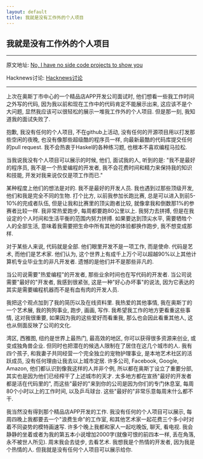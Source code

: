 ```yaml
---
layout: default
title: 我就是没有工作外的个人项目
---
```


## 我就是没有工作外的个人项目

----

原文地址: [No, I have no side code projects to show you](https://www.codementor.io/ezekielbuchheit/no-i-have-no-side-code-projects-to-show-you-cz1tyhgdz) 

Hacknews讨论: [Hacknews讨论](https://news.ycombinator.com/item?id=15553205)

----

上次在奥斯丁市中心的一个精品店APP开发公司面试时, 他们想看一些我工作时间之外写的代码, 因为我以前和现在工作中的代码肯定不能展示出来, 这应该不是个大问题, 显然我应该可以很轻松的展示一堆我工作外的个人项目. 但是那一刻, 我知道我的面试失败了. 

抱歉, 我没有任何的个人项目, 不在github上活动, 没有任何的开源项目用以打发那些空闲的夜晚, 也没有像那些超级酷的程序员一样, 向最新最酷的代码库提交任何的pull request. 我不会热衷于Haskel的各种练习题, 也根本不喜欢编程马拉松.

当我说我没有个人项目可以展示的时候, 他们, 面试我的人, 听到的是: "我不是最好的程序员, 我不是一个热爱编程的开发者, 我不会花费时间和精力来保持我的知识和技能, 开发对我来说仅仅是项工作而已."

某种程度上他们的想法是对的. 我不是最好的开发人员. 我也遇到过那些顶级开发, 他们和我是完全不同的生物. 打个比方, 以前我参加长跑比赛, 总是可以进入到前5-10%的完成者队伍, 但是让我和比赛里的顶尖跑者比较, 就像拿我和倒数那1%的参赛者比较一样. 我非常热爱跑步, 每周都要跑80公里以上. 我努力去拼搏, 但是在我设定的个人时间和生活平衡的范围内努力拼搏. 如果要达到顶尖水平, 需要牺牲个人的全部生活, 意味着我需要把生命中所有其他的体验都换作跑步, 我不想变成那样.

对于某些人来说, 代码就是全部. 他们眼里开发不是一项工作, 而是使命. 代码是艺术, 而他们是艺术家. 他们认为, 这个世界上有成千上万个可以超越90%以上其他计算机专业毕业生的非凡开发者. 遗憾的是他们并不是那些非凡的.

当公司说需要"热爱编程"的开发者, 那些业余时间也在写代码的开发者. 当公司说需要"最好的"开发者, 我感到很紧张, 这是一种"好心办坏事"的说法, 因为它表达的其实是需要编程机器而不是有血有肉的开发人员.

我把这个观点加到了我的简历以及在线资料里. 我热爱的其他事情, 我在奥斯丁的一个艺术展, 我的狗狗事业, 跑步, 画画, 写作. 我希望我工作的地方更看重这些事情, 这对我很重要, 如果因为我的这些爱好而看重我, 那么也会因此看重其他人, 这也从侧面反映了公司的文化.

湾区, 西雅图, 纽约是世界上最热门, 最高效的地区, 你可以获得很多资源来创业, 或变成独角兽企业. 但同时也把潜在的候选人限制在了居住在这几个城市的人. 我有四个孩子, 和我妻子共同经营一个完全独立的宠物护理事业, 是本地艺术社区的活跃成员, 没有任何理由让我去以上城市定居. 许多公司, Facebook, Google, Amazon, 他们都认识到像我这样的人并非个例, 所以都在奥斯丁设立了重要分部, 其实也是因为他们已经榨干了上述城市的天才. 太多地方都在宣扬"最好的开发者都是活在代码里的", 而这些"最好的"来到你的公司是因为你们的专门休息室, 每周80个小时以上的工作时间, 以及乒乓球台. 这些"最好的"非常乐意每周末什么都不干.

我当然没有得到那个精品店APP开发的工作. 我没有任何的个人项目可以展示, 每周四晚上我都要去一个"浪费生命"的工作室, 和其他艺术家一起花费三个多小时对着不同姿势的模特画速写. 许多个晚上我都和家人一起吃晚饭, 聊天, 看电视. 我会静静的坐着或者为我的第五本小说增加2000字(就像可恨的前四本一样, 丢在角落, 永不被世人所见). 周末我会去徒步, 去看艺术. 我想我是个热情的开发者, 因为我是个热情的人. 但我就是没有任何个人项目可以展示给你. 


